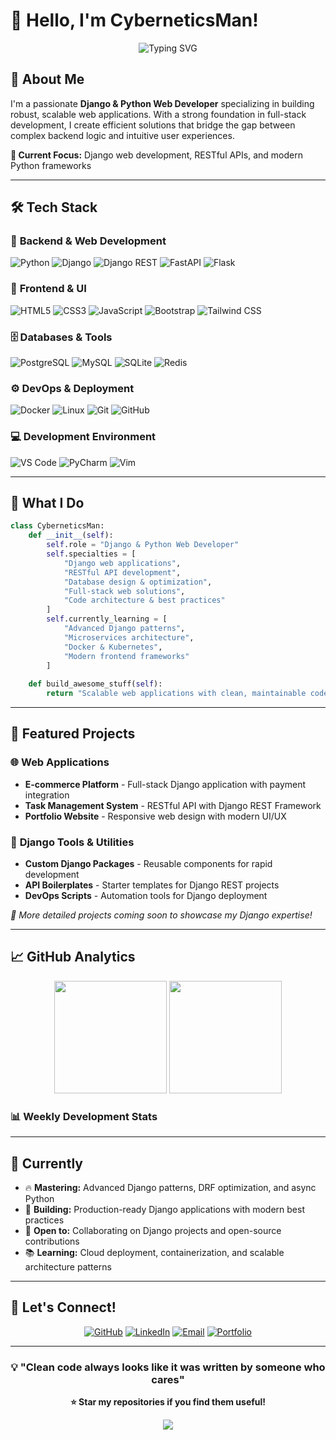 # 👋 Hello, I'm CyberneticsMan!

<div align="center">
  <img src="https://readme-typing-svg.herokuapp.com?font=Fira+Code&weight=500&size=28&pause=1000&color=2D9CDB&center=true&vCenter=true&width=600&lines=Django+%26+Python+Web+Developer;Full-Stack+Web+Solutions;Building+Scalable+Applications;Open+Source+Enthusiast" alt="Typing SVG" />
</div>

## 🚀 About Me

I'm a passionate **Django & Python Web Developer** specializing in building robust, scalable web applications. With a strong foundation in full-stack development, I create efficient solutions that bridge the gap between complex backend logic and intuitive user experiences.

**🎯 Current Focus:** Django web development, RESTful APIs, and modern Python frameworks

---

## 🛠️ Tech Stack

### 🐍 **Backend & Web Development**
![Python](https://img.shields.io/badge/Python-3776AB?style=for-the-badge&logo=python&logoColor=white)
![Django](https://img.shields.io/badge/Django-092E20?style=for-the-badge&logo=django&logoColor=white)
![Django REST](https://img.shields.io/badge/Django_REST-ff1709?style=for-the-badge&logo=django&logoColor=white)
![FastAPI](https://img.shields.io/badge/FastAPI-005571?style=for-the-badge&logo=fastapi)
![Flask](https://img.shields.io/badge/Flask-000000?style=for-the-badge&logo=flask&logoColor=white)

### 🎨 **Frontend & UI**
![HTML5](https://img.shields.io/badge/HTML5-E34F26?style=for-the-badge&logo=html5&logoColor=white)
![CSS3](https://img.shields.io/badge/CSS3-1572B6?style=for-the-badge&logo=css3&logoColor=white)
![JavaScript](https://img.shields.io/badge/JavaScript-F7DF1E?style=for-the-badge&logo=javascript&logoColor=black)
![Bootstrap](https://img.shields.io/badge/Bootstrap-563D7C?style=for-the-badge&logo=bootstrap&logoColor=white)
![Tailwind CSS](https://img.shields.io/badge/Tailwind_CSS-38B2AC?style=for-the-badge&logo=tailwind-css&logoColor=white)

### 🗄️ **Databases & Tools**
![PostgreSQL](https://img.shields.io/badge/PostgreSQL-316192?style=for-the-badge&logo=postgresql&logoColor=white)
![MySQL](https://img.shields.io/badge/MySQL-00000F?style=for-the-badge&logo=mysql&logoColor=white)
![SQLite](https://img.shields.io/badge/SQLite-07405E?style=for-the-badge&logo=sqlite&logoColor=white)
![Redis](https://img.shields.io/badge/Redis-DC382D?style=for-the-badge&logo=redis&logoColor=white)

### ⚙️ **DevOps & Deployment**
![Docker](https://img.shields.io/badge/Docker-2496ED?style=for-the-badge&logo=docker&logoColor=white)
![Linux](https://img.shields.io/badge/Linux-FCC624?style=for-the-badge&logo=linux&logoColor=black)
![Git](https://img.shields.io/badge/Git-F05032?style=for-the-badge&logo=git&logoColor=white)
![GitHub](https://img.shields.io/badge/GitHub-100000?style=for-the-badge&logo=github&logoColor=white)

### 💻 **Development Environment**
![VS Code](https://img.shields.io/badge/VS_Code-007ACC?style=for-the-badge&logo=visual-studio-code&logoColor=white)
![PyCharm](https://img.shields.io/badge/PyCharm-000000?style=for-the-badge&logo=pycharm&logoColor=white)
![Vim](https://img.shields.io/badge/VIM-019733?style=for-the-badge&logo=vim&logoColor=white)

---

## 🎯 What I Do

```python
class CyberneticsMan:
    def __init__(self):
        self.role = "Django & Python Web Developer"
        self.specialties = [
            "Django web applications",
            "RESTful API development",
            "Database design & optimization",
            "Full-stack web solutions",
            "Code architecture & best practices"
        ]
        self.currently_learning = [
            "Advanced Django patterns",
            "Microservices architecture",
            "Docker & Kubernetes",
            "Modern frontend frameworks"
        ]
    
    def build_awesome_stuff(self):
        return "Scalable web applications with clean, maintainable code"
```

---

## 🚀 Featured Projects

### 🌐 **Web Applications**
- **E-commerce Platform** - Full-stack Django application with payment integration
- **Task Management System** - RESTful API with Django REST Framework
- **Portfolio Website** - Responsive web design with modern UI/UX

### 🔧 **Django Tools & Utilities**
- **Custom Django Packages** - Reusable components for rapid development
- **API Boilerplates** - Starter templates for Django REST projects
- **DevOps Scripts** - Automation tools for Django deployment

*📌 More detailed projects coming soon to showcase my Django expertise!*

---

## 📈 GitHub Analytics

<div align="center">
  <img height="180em" src="https://github-readme-stats.vercel.app/api?username=CyberneticsMan&show_icons=true&theme=tokyonight&include_all_commits=true&count_private=true"/>
  <img height="180em" src="https://github-readme-stats.vercel.app/api/top-langs/?username=CyberneticsMan&layout=compact&langs_count=8&theme=tokyonight"/>
</div>

### 📊 Weekly Development Stats

<!--START_SECTION:waka-->

<!--END_SECTION:waka-->

---

## 🌱 Currently

- 🔥 **Mastering:** Advanced Django patterns, DRF optimization, and async Python
- 🚀 **Building:** Production-ready Django applications with modern best practices
- 👥 **Open to:** Collaborating on Django projects and open-source contributions
- 📚 **Learning:** Cloud deployment, containerization, and scalable architecture patterns

---

## 🤝 Let's Connect!

<div align="center">

[![GitHub](https://img.shields.io/badge/GitHub-100000?style=for-the-badge&logo=github&logoColor=white)](https://github.com/CyberneticsMan)
[![LinkedIn](https://img.shields.io/badge/LinkedIn-0077B5?style=for-the-badge&logo=linkedin&logoColor=white)](https://linkedin.com/in/CyberneticsMan)
[![Email](https://img.shields.io/badge/Email-D14836?style=for-the-badge&logo=gmail&logoColor=white)](mailto:CyberneticsMan@gmail.com)
[![Portfolio](https://img.shields.io/badge/Portfolio-000000?style=for-the-badge&logo=About.me&logoColor=white)](https://CyberneticsMan.com)

</div>

---

<div align="center">
  
### 💡 "Clean code always looks like it was written by someone who cares"
  
**⭐ Star my repositories if you find them useful!**

<a href=#><img src="https://github.com/CyberneticsMan/CyberneticsMan/blob/output/github-contribution-grid-snake.svg"></a>

</div>
